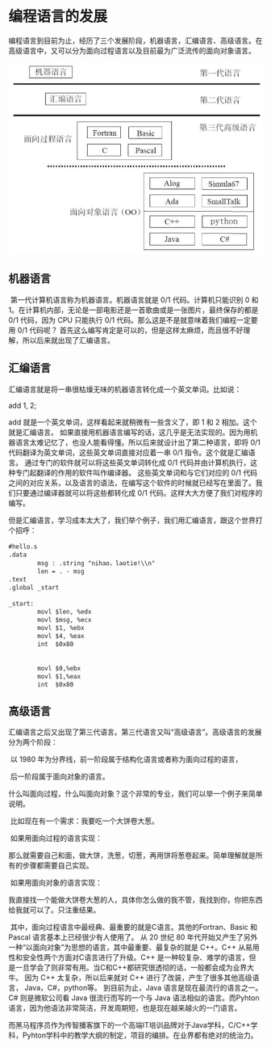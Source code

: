 # 编程语言的发展

​	编程语言到目前为止，经历了三个发展阶段，机器语言，汇编语言、高级语言。在高级语言中，又可以分为面向过程语言以及目前最为广泛流传的面向对象语言。

![编程语言发展阶段](..\img\编程语言发展阶段.jpg)

## 机器语言

​	第一代计算机语言称为机器语言。机器语言就是 0/1 代码。计算机只能识别 0 和 1。在计算机内部，无论是一部电影还是一首歌曲或是一张图片，最终保存的都是 0/1 代码，因为 CPU 只能执行 0/1 代码。那么这是不是就意味着我们编程一定要用 0/1 代码呢？
首先这么编写肯定是可以的，但是这样太麻烦，而且很不好理解，所以后来就出现了汇编语言。

## 汇编语言

汇编语言就是将一串很枯燥无味的机器语言转化成一个英文单词。比如说：

add 1, 2;

add 就是一个英文单词，这样看起来就稍微有一些含义了，即 1 和 2 相加。这个就是汇编语言。
如果直接用机器语言编写的话，这几乎是无法实现的。因为用机器语言太难记忆了，也没人能看得懂。所以后来就设计出了第二种语言，即将 0/1 代码翻译为英文单词，这些英文单词直接对应着一串 0/1 指令。这个就是汇编语言。
通过专门的软件就可以将这些英文单词转化成 0/1 代码并由计算机执行，这种专门起翻译的作用的软件叫作编译器。
这些英文单词和与它们对应的 0/1 代码之间的对应关系，以及语言的语法，在编写这个软件的时候就已经写在里面了。我们只要通过编译器就可以将这些都转化成 0/1 代码。这样大大方便了我们对程序的编写。

但是汇编语言，学习成本太大了，我们举个例子，我们用汇编语言，跟这个世界打个招呼：

```assembly
#hello.s 
.data            
        msg : .string "nihao，laotie!\\n"
        len = . - msg                
.text                   
.global _start        

_start:               
        movl $len, %edx  
        movl $msg, %ecx  
        movl $1, %ebx   
        movl $4, %eax    
        int  $0x80       

      
        movl $0,%ebx     
        movl $1,%eax      
        int  $0x80       
```



## 高级语言

​	汇编语言之后又出现了第三代语言。第三代语言又叫“高级语言”。高级语言的发展分为两个阶段：

​	以 1980 年为分界线，前一阶段属于结构化语言或者称为面向过程的语言，

​	后一阶段属于面向对象的语言。

​	什么叫面向过程，什么叫面向对象？这个非常的专业，我们可以举一个例子来简单说明。

​	比如现在有一个需求：我要吃一个大饼卷大葱。

​	如果用面向过程的语言实现：

​	那么就需要自己和面，做大饼，洗葱，切葱，再用饼将葱卷起来。简单理解就是所有的步骤都需要自己实现。

​	如果用面向对象的语言实现：

​	我直接找一个能做大饼卷大葱的人，具体你怎么做的我不管，我找到你，你把东西给我就可以了。只注重结果。

​	其中，面向过程语言中最经典、最重要的就是C语言。其他的Fortran、Basic 和 Pascal 语言基本上已经很少有人使用了。
	从 20 世纪 80 年代开始又产生了另外一种“以面向对象”为思想的语言，其中最重要、最复杂的就是 C++。C++ 从易用性和安全性两个方面对C语言进行了升级。C++ 是一种较复杂、难学的语言，但是一旦学会了则非常有用。当C和C++都研究很透彻的话，一般都会成为业界大牛。
	因为 C++ 太复杂，所以后来就对 C++ 进行了改装，产生了很多其他高级语言， Java，C#，python等。
到目前为止，Java 语言是现在最流行的语言之一。C# 则是微软公司看 Java 很流行而写的一个与 Java 语法相似的语言。而Pyhton语言，因为他语法非常简洁，开发周期短，也是现在越来越火的一门语言。

而黑马程序员作为传智播客旗下的一个高端IT培训品牌对于Java学科，C/C++学科，Pyhton学科中的教学大纲的制定，项目的编排。在业界都有绝对的统治力。